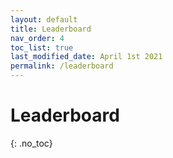 ```yaml
---
layout: default
title: Leaderboard
nav_order: 4
toc_list: true
last_modified_date: April 1st 2021
permalink: /leaderboard
---
```


# Leaderboard
{: .no_toc}